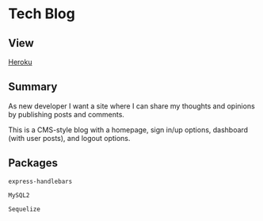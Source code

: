 # Tech Blog

## View 

[Heroku]()

## Summary
As new developer I want a site where I can share my thoughts and opinions by publishing posts and comments.

This is a CMS-style blog with a homepage, sign in/up options, dashboard (with user posts), and logout options.  

## Packages

`express-handlebars` 

`MySQL2`

`Sequelize` 


